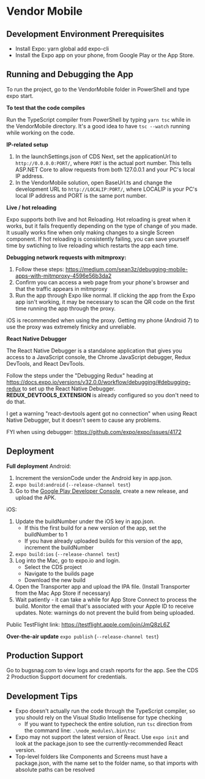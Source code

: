 ﻿# Vendor Mobile

## Development Environment Prerequisites

-   Install Expo: yarn global add expo-cli
-   Install the Expo app on your phone, from Google Play or the App Store.

## Running and Debugging the App

To run the project, go to the VendorMobile folder in PowerShell and type expo start.

**To test that the code compiles**

Run the TypeScript compiler from PowerShell by typing `yarn tsc` while in the VendorMobile directory.
It's a good idea to have `tsc --watch` running while working on the code.

**IP-related setup**

1. In the launchSettings.json of CDS Next, set the applicationUrl to `http://0.0.0.0:PORT/`, where `PORT`
   is the actual port number. This tells ASP.NET Core to allow requests from both 127.0.0.1 and your PC's
   local IP address.
2. In the VendorMobile solution, open BaseUrl.ts and change the development URL to `http://LOCALIP:PORT/`,
   where LOCALIP is your PC's local IP address and PORT is the same port number.

**Live / hot reloading**

Expo supports both live and hot Reloading. Hot reloading is great when it works, but it
fails frequently depending on the type of change of you made. It usually works fine when only making changes
to a single Screen component. If hot reloading is consistently failing, you can save yourself time by
swtiching to live reloading which restarts the app each time.

**Debugging network requests with mitmproxy:**

1. Follow these steps: https://medium.com/sean3z/debugging-mobile-apps-with-mitmproxy-4596e56b3da2
2. Confirm you can access a web page from your phone's browser and that the traffic appears in mitmproxy
3. Run the app through Expo like normal. If clicking the app from the Expo app isn't working, it may be necessary
   to scan the QR code on the first time running the app through the proxy.

iOS is recommended when using the proxy. Getting my phone (Android 7) to use the proxy was extremely finicky and unreliable.

**React Native Debugger**

The React Native Debugger is a standalone application that gives you access to a JavaScript console, the Chrome JavaScript debugger,
Redux DevTools, and React DevTools.

Follow the steps under the "Debugging Redux" heading at https://docs.expo.io/versions/v32.0.0/workflow/debugging/#debugging-redux to
set up the React Native Debugger. **REDUX_DEVTOOLS_EXTENSION** is already configured so you don't need to do that.

I get a warning "react-devtools agent got no connection" when using React Native Debugger, but it doesn't seem to cause any problems.

FYI when using debugger: https://github.com/expo/expo/issues/4172

## Deployment

**Full deployment**
Android:

1. Increment the versionCode under the Android key in app.json.
2. `expo build:android` (`--release-channel test`)
3. Go to the [Google Play Developer Console](https://play.google.com/apps/publish), create a new release, and upload the APK.

iOS:

1. Update the buildNumber under the iOS key in app.json.
    - If this the first build for a new version of the app, set the buildNumber to 1
    - If you have already uploaded builds for this version of the app, increment the buildNumber
2. `expo build:ios` (`--release-channel test`)
3. Log into the Mac, go to expo.io and login.
    - Select the CDS project
    - Navigate to the builds page
    - Download the new build
4. Open the Transporter app and upload the IPA file. (Install Transporter from the Mac App Store if necessary)
5. Wait patiently - it can take a while for App Store Connect to process the build. Monitor the email that's associated with your Apple ID to receive updates. Note: warnings do not prevent the build from being uploaded.

Public TestFlight link: https://testflight.apple.com/join/JmQ8zL6Z

**Over-the-air update**
`expo publish` (`--release-channel test`)

## Production Support

Go to bugsnag.com to view logs and crash reports for the app. See the CDS 2 Production Support document for credentials.

## Development Tips

-   Expo doesn't actually run the code through the TypeScript compiler, so you should rely on the Visual Studio Intellisense for type checking
    -   If you want to typecheck the entire solution, run `tsc` direction from the command line: `.\node_modules\.bin\tsc`
-   Expo may not support the latest version of React. Use `expo init` and look at the package.json to see the currently-recommended React version.
-   Top-level folders like Components and Screens must have a package.json, with the name set to the folder name, so that imports with absolute paths can be resolved
